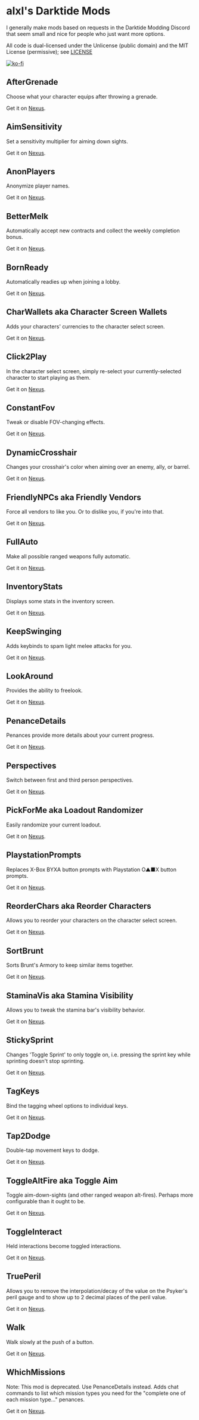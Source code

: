 # alxl's Darktide Mods
I generally make mods based on requests in the Darktide Modding Discord that seem small and nice for people who just want more options.

All code is dual-licensed under the Unlicense (public domain) and the MIT License (permissive); see [LICENSE](LICENSE)

[![ko-fi](https://ko-fi.com/img/githubbutton_sm.svg)](https://ko-fi.com/itsalxl)

## AfterGrenade
Choose what your character equips after throwing a grenade.

Get it on [Nexus](https://www.nexusmods.com/warhammer40kdarktide/mods/80).

## AimSensitivity
Set a sensitivity multiplier for aiming down sights.

Get it on [Nexus](https://www.nexusmods.com/warhammer40kdarktide/mods/119).

## AnonPlayers
Anonymize player names.

Get it on [Nexus](https://www.nexusmods.com/warhammer40kdarktide/mods/117).

## BetterMelk
Automatically accept new contracts and collect the weekly completion bonus.

Get it on [Nexus](https://www.nexusmods.com/warhammer40kdarktide/mods/71).

## BornReady
Automatically readies up when joining a lobby.

Get it on [Nexus](https://www.nexusmods.com/warhammer40kdarktide/mods/96).

## CharWallets aka Character Screen Wallets
Adds your characters' currencies to the character select screen.

Get it on [Nexus](https://www.nexusmods.com/warhammer40kdarktide/mods/67).

## Click2Play
In the character select screen, simply re-select your currently-selected character to start playing as them.

Get it on [Nexus](https://www.nexusmods.com/warhammer40kdarktide/mods/86).

## ConstantFov
Tweak or disable FOV-changing effects.

Get it on [Nexus](https://www.nexusmods.com/warhammer40kdarktide/mods/91).

## DynamicCrosshair
Changes your crosshair's color when aiming over an enemy, ally, or barrel.

Get it on [Nexus](https://www.nexusmods.com/warhammer40kdarktide/mods/110).

## FriendlyNPCs aka Friendly Vendors
Force all vendors to like you. Or to dislike you, if you're into that.

Get it on [Nexus](https://www.nexusmods.com/warhammer40kdarktide/mods/59).

## FullAuto
Make all possible ranged weapons fully automatic.

Get it on [Nexus](https://www.nexusmods.com/warhammer40kdarktide/mods/87).

## InventoryStats
Displays some stats in the inventory screen.

Get it on [Nexus](https://www.nexusmods.com/warhammer40kdarktide/mods/152).

## KeepSwinging
Adds keybinds to spam light melee attacks for you.

Get it on [Nexus](https://www.nexusmods.com/warhammer40kdarktide/mods/88).

## LookAround
Provides the ability to freelook.

Get it on [Nexus](https://www.nexusmods.com/warhammer40kdarktide/mods/115).

## PenanceDetails
Penances provide more details about your current progress.

Get it on [Nexus](https://www.nexusmods.com/warhammer40kdarktide/mods/122).

## Perspectives
Switch between first and third person perspectives.

Get it on [Nexus](https://www.nexusmods.com/warhammer40kdarktide/mods/111).

## PickForMe aka Loadout Randomizer
Easily randomize your current loadout.

Get it on [Nexus](https://www.nexusmods.com/warhammer40kdarktide/mods/66).

## PlaystationPrompts
Replaces X-Box BYXA button prompts with Playstation O▲■X button prompts.

Get it on [Nexus](https://www.nexusmods.com/warhammer40kdarktide/mods/153).

## ReorderChars aka Reorder Characters
Allows you to reorder your characters on the character select screen.

Get it on [Nexus](https://www.nexusmods.com/warhammer40kdarktide/mods/75).

## SortBrunt
Sorts Brunt's Armory to keep similar items together.

Get it on [Nexus](https://www.nexusmods.com/warhammer40kdarktide/mods/109).

## StaminaVis aka Stamina Visibility
Allows you to tweak the stamina bar's visibility behavior.

Get it on [Nexus](https://www.nexusmods.com/warhammer40kdarktide/mods/57).

## StickySprint
Changes 'Toggle Sprint' to only toggle on, i.e. pressing the sprint key while sprinting doesn't stop sprinting.

Get it on [Nexus](https://www.nexusmods.com/warhammer40kdarktide/mods/62).

## TagKeys
Bind the tagging wheel options to individual keys.

Get it on [Nexus](https://www.nexusmods.com/warhammer40kdarktide/mods/79).

## Tap2Dodge
Double-tap movement keys to dodge.

Get it on [Nexus](https://www.nexusmods.com/warhammer40kdarktide/mods/78).

## ToggleAltFire aka Toggle Aim
Toggle aim-down-sights (and other ranged weapon alt-fires). Perhaps more configurable than it ought to be.

Get it on [Nexus](https://www.nexusmods.com/warhammer40kdarktide/mods/60).

## ToggleInteract
Held interactions become toggled interactions.

Get it on [Nexus](https://www.nexusmods.com/warhammer40kdarktide/mods/120).

## TruePeril
Allows you to remove the interpolation/decay of the value on the Psyker's peril gauge and to show up to 2 decimal places of the peril value.

Get it on [Nexus](https://www.nexusmods.com/warhammer40kdarktide/mods/63).

## Walk
Walk slowly at the push of a button.

Get it on [Nexus](https://www.nexusmods.com/warhammer40kdarktide/mods/151).

## WhichMissions
Note: This mod is deprecated. Use PenanceDetails instead.
Adds chat commands to list which mission types you need for the "complete one of each mission type..." penances.

Get it on [Nexus](https://www.nexusmods.com/warhammer40kdarktide/mods/55).
